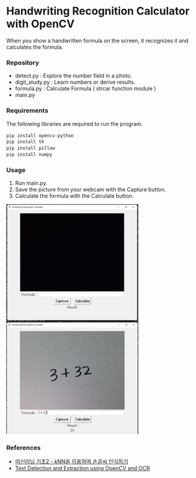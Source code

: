 # Handwriting Recognition Calculator with OpenCV

When you show a handwritten formula on the screen, it recognizes it and calculates the formula.

### Repository
- detect.py : Explore the number field in a photo.
- digit_study.py : Learn numbers or derive results.
- formula.py : Calculate Formula ( strcar function module )
- main.py 

### Requirements
The following libraries are required to run the program.
```sh
pip install opencv-python
pip install tk
pip install pillow
pip install numpy
```

### Usage
1. Run main.py.
2. Save the picture from your webcam with the Capture button.
3. Calculate the formula with the Calculate button.

<span>
  <img src="https://github.com/tjfdlvTKr/HandWritingCalculator/blob/main/README_img/img1.png" width="350" align="left"/>
  <img src="https://github.com/tjfdlvTkr/HandWritingCalculator/blob/main/README_img/img2.png" width="350"/>
</span>  
<p></p>

### References
* [머신러닝 기초2 - kNN을 이용하여 손글씨 인식하기](https://blog.naver.com/samsjang/220684292757)
* [Text Detection and Extraction using OpenCV and OCR](https://www.geeksforgeeks.org/text-detection-and-extraction-using-opencv-and-ocr/)

